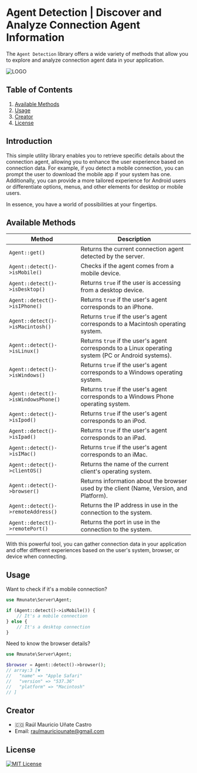 # Agent Detection | Discover and Analyze Connection Agent Information

The `Agent Detection` library offers a wide variety of methods that allow you to explore and analyze connection agent data in your application.

![LOGO](https://github.com/rmunate/PHPInfoServer/assets/91748598/f1ee8001-aa76-49c3-82ad-49014b28fd61)

## Table of Contents
1. [Available Methods](#available-methods)
2. [Usage](#usage)
3. [Creator](#creator)
4. [License](#license)

## Introduction
This simple utility library enables you to retrieve specific details about the connection agent, allowing you to enhance the user experience based on connection data. For example, if you detect a mobile connection, you can prompt the user to download the mobile app if your system has one. Additionally, you can provide a more tailored experience for Android users or differentiate options, menus, and other elements for desktop or mobile users.

In essence, you have a world of possibilities at your fingertips.

## Available Methods

| Method | Description |
| ------ | ----------- |
| `Agent::get()` | Returns the current connection agent detected by the server. |
| `Agent::detect()->isMobile()` | Checks if the agent comes from a mobile device. |
| `Agent::detect()->isDesktop()` | Returns `true` if the user is accessing from a desktop device. |
| `Agent::detect()->isIPhone()` | Returns `true` if the user's agent corresponds to an iPhone. |
| `Agent::detect()->isMacintosh()` | Returns `true` if the user's agent corresponds to a Macintosh operating system. |
| `Agent::detect()->isLinux()` | Returns `true` if the user's agent corresponds to a Linux operating system (PC or Android systems). |
| `Agent::detect()->isWindows()` | Returns `true` if the user's agent corresponds to a Windows operating system. |
| `Agent::detect()->isWindowsPhone()` | Returns `true` if the user's agent corresponds to a Windows Phone operating system. |
| `Agent::detect()->isIpod()` | Returns `true` if the user's agent corresponds to an iPod. |
| `Agent::detect()->isIpad()` | Returns `true` if the user's agent corresponds to an iPad. |
| `Agent::detect()->isIMac()` | Returns `true` if the user's agent corresponds to an iMac. |
| `Agent::detect()->clientOS()` | Returns the name of the current client's operating system. |
| `Agent::detect()->browser()` | Returns information about the browser used by the client (Name, Version, and Platform). |
| `Agent::detect()->remoteAddress()` | Returns the IP address in use in the connection to the system. |
| `Agent::detect()->remotePort()` | Returns the port in use in the connection to the system. |

With this powerful tool, you can gather connection data in your application and offer different experiences based on the user's system, browser, or device when connecting.

## Usage

Want to check if it's a mobile connection?
```php
use Rmunate\Server\Agent;

if (Agent::detect()->isMobile()) {
    // It's a mobile connection
} else {
    // It's a desktop connection
}
```

Need to know the browser details?
```php
use Rmunate\Server\Agent;

$browser = Agent::detect()->browser();
// array:3 [▼
//   "name" => "Apple Safari"
//   "version" => "537.36"
//   "platform" => "Macintosh"
// ]
```

## Creator
- 🇨🇴 Raúl Mauricio Uñate Castro
- Email: raulmauriciounate@gmail.com

## License
[![MIT License](https://img.shields.io/badge/License-MIT-green.svg)](https://choosealicense.com/licenses/mit/)